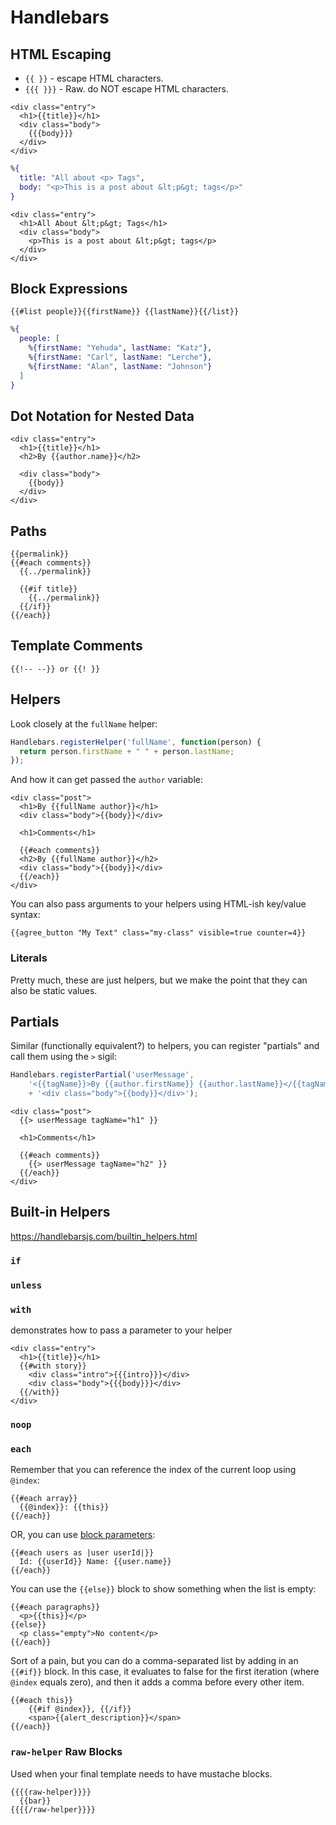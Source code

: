 # Handlebars

## HTML Escaping

- `{{ }}` - escape HTML characters.
- `{{{ }}}` - Raw. do NOT escape HTML characters.


```
<div class="entry">
  <h1>{{title}}</h1>
  <div class="body">
    {{{body}}}
  </div>
</div>
```

```elixir
%{
  title: "All about <p> Tags",
  body: "<p>This is a post about &lt;p&gt; tags</p>"
}
```

```
<div class="entry">
  <h1>All About &lt;p&gt; Tags</h1>
  <div class="body">
    <p>This is a post about &lt;p&gt; tags</p>
  </div>
</div>
```

## Block Expressions

```
{{#list people}}{{firstName}} {{lastName}}{{/list}}
```

```elixir
%{
  people: [
    %{firstName: "Yehuda", lastName: "Katz"},
    %{firstName: "Carl", lastName: "Lerche"},
    %{firstName: "Alan", lastName: "Johnson"}
  ]
}
```


## Dot Notation for Nested Data

```
<div class="entry">
  <h1>{{title}}</h1>
  <h2>By {{author.name}}</h2>

  <div class="body">
    {{body}}
  </div>
</div>
```


## Paths

```
{{permalink}}
{{#each comments}}
  {{../permalink}}

  {{#if title}}
    {{../permalink}}
  {{/if}}
{{/each}}
```

## Template Comments

```
{{!-- --}} or {{! }}
```

## Helpers

Look closely at the `fullName` helper:

```javascript
Handlebars.registerHelper('fullName', function(person) {
  return person.firstName + " " + person.lastName;
});
```

And how it can get passed the `author` variable:
```
<div class="post">
  <h1>By {{fullName author}}</h1>
  <div class="body">{{body}}</div>

  <h1>Comments</h1>

  {{#each comments}}
  <h2>By {{fullName author}}</h2>
  <div class="body">{{body}}</div>
  {{/each}}
</div>
```

You can also pass arguments to your helpers using HTML-ish key/value syntax:

```
{{agree_button "My Text" class="my-class" visible=true counter=4}}
```

### Literals

Pretty much, these are just helpers, but we make the point that they can also be static values.

## Partials

Similar (functionally equivalent?) to helpers, you can register "partials" and call them using the `>` sigil:

```javascript
Handlebars.registerPartial('userMessage',
    '<{{tagName}}>By {{author.firstName}} {{author.lastName}}</{{tagName}}>'
    + '<div class="body">{{body}}</div>');
```

```
<div class="post">
  {{> userMessage tagName="h1" }}

  <h1>Comments</h1>

  {{#each comments}}
    {{> userMessage tagName="h2" }}
  {{/each}}
</div>
```

## Built-in Helpers

https://handlebarsjs.com/builtin_helpers.html

### `if`


### `unless`

### `with`

demonstrates how to pass a parameter to your helper

```
<div class="entry">
  <h1>{{title}}</h1>
  {{#with story}}
    <div class="intro">{{{intro}}}</div>
    <div class="body">{{{body}}}</div>
  {{/with}}
</div>
```

### `noop`



### `each`

Remember that you can reference the index of the current loop using `@index`:
```
{{#each array}}
  {{@index}}: {{this}}
{{/each}}
```

OR, you can use [block parameters](https://handlebarsjs.com/block_helpers.html#block-params):

```
{{#each users as |user userId|}}
  Id: {{userId}} Name: {{user.name}}
{{/each}}
```

You can use the `{{else}}` block to show something when the list is empty:

```
{{#each paragraphs}}
  <p>{{this}}</p>
{{else}}
  <p class="empty">No content</p>
{{/each}}
```

Sort of a pain, but you can do a comma-separated list by adding in an `{{#if}}` block.
In this case, it evaluates to false for the first iteration (where `@index` equals zero), 
and then it adds a comma before every other item. 

```
{{#each this}}
    {{#if @index}}, {{/if}}
    <span>{{alert_description}}</span>
{{/each}}
```


### `raw-helper` Raw Blocks

Used when your final template needs to have mustache blocks.

```
{{{{raw-helper}}}}
  {{bar}}
{{{{/raw-helper}}}}
```

